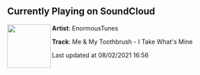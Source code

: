 ## Currently Playing on SoundCloud

[<img align="left" width="100" src="https://i1.sndcdn.com/artworks-PBazBcOSaqORIdS5-1fXLnw-t500x500.jpg">](https://soundcloud.com/enormoustunes/me-my-toothbrush-i-take-whats-mine?in=weareplusplus/sets/best-electronic-music-july-2)

**Artist**: EnormousTunes 

**Track**: Me & My Toothbrush - I Take What's Mine

Last updated at 08/02/2021 16:56
